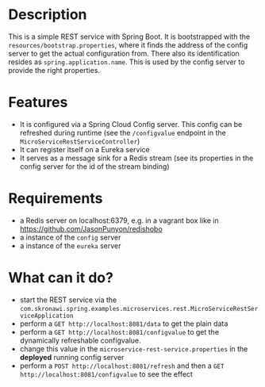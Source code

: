 # Description

This is a simple REST service with Spring Boot. It is bootstrapped with the `resources/bootstrap.properties`, where it finds the address of the config server to get the actual configuration from.
There also its identification resides as `spring.application.name`. This is used by the config server to provide the right properties.

# Features

* It is configured via a Spring Cloud Config server. This config can be refreshed during runtime (see the `/configvalue` endpoint in the `MicroServiceRestServiceController`)
* It can register itself on a Eureka service
* It serves as a message sink for a Redis stream (see its properties in the config server for the id of the stream binding)

# Requirements

* a Redis server on localhost:6379, e.g. in a vagrant box like in https://github.com/JasonPunyon/redishobo
* a instance of the `config` server
* a instance of the `eureka` server

# What can it do?

* start the REST service via the `com.skronawi.spring.examples.microservices.rest.MicroServiceRestServiceApplication`
* perform a `GET http://localhost:8081/data` to get the plain data
* perform a `GET http://localhost:8081/configvalue` to get the dynamically refreshable configvalue. 
* change this value in the `microservice-rest-service.properties` in the **deployed** running config server
* perform a `POST http://localhost:8081/refresh` and then a `GET http://localhost:8081/configvalue` to see the effect